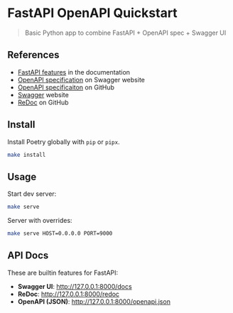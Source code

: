 # FastAPI OpenAPI Quickstart
> Basic Python app to combine FastAPI + OpenAPI spec + Swagger UI

## References

- [FastAPI features](https://fastapi.tiangolo.com/features/) in the documentation
- [OpenAPI specification](https://swagger.io/specification/) on Swagger website
- [OpenAPI specificaiton](https://github.com/OAI/OpenAPI-Specification) on GitHub
- [Swagger](https://swagger.io/) website
- [ReDoc](https://github.com/Redocly/redoc) on GitHub

## Install

Install Poetry globally with `pip` or `pipx`.

```sh
make install
```

## Usage

Start dev server:

```sh
make serve
```

Server with overrides:

```sh
make serve HOST=0.0.0.0 PORT=9000
```

## API Docs

These are builtin features for FastAPI:

- **Swagger UI**: http://127.0.0.1:8000/docs
- **ReDoc**: http://127.0.0.1:8000/redoc
- **OpenAPI (JSON)**: http://127.0.0.1:8000/openapi.json
